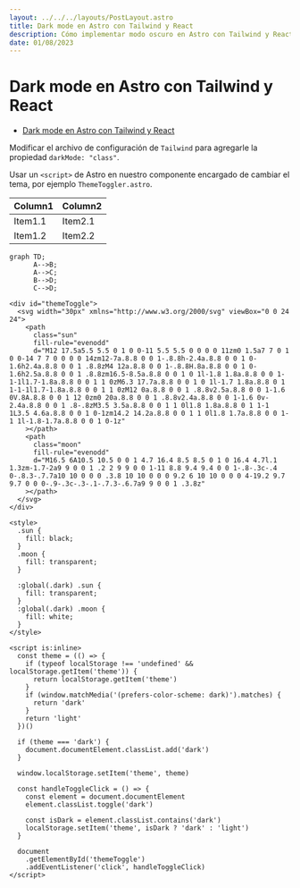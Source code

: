 ```yaml
---
layout: ../../../layouts/PostLayout.astro
title: Dark mode en Astro con Tailwind y React
description: Cómo implementar modo oscuro en Astro con Tailwind y React.
date: 01/08/2023
---
```


# Dark mode en Astro con Tailwind y React

<!--toc:start-->
- [Dark mode en Astro con Tailwind y React](#dark-mode-en-astro-con-tailwind-y-react)
<!--toc:end-->

Modificar el archivo de configuración de `Tailwind` para agregarle la propiedad
`darkMode: "class"`.

Usar un `<script>` de Astro en nuestro componente encargado
de cambiar el tema, por ejemplo `ThemeToggler.astro`.

| Column1   | Column2    |
|--------------- | --------------- |
| Item1.1   | Item2.1   |
| Item1.2   | Item2.2   |

```mermaid
graph TD;
      A-->B;
      A-->C;
      B-->D;
      C-->D;
```

```astro
<div id="themeToggle">
  <svg width="30px" xmlns="http://www.w3.org/2000/svg" viewBox="0 0 24 24">
    <path
      class="sun"
      fill-rule="evenodd"
      d="M12 17.5a5.5 5.5 0 1 0 0-11 5.5 5.5 0 0 0 0 11zm0 1.5a7 7 0 1 0 0-14 7 7 0 0 0 0 14zm12-7a.8.8 0 0 1-.8.8h-2.4a.8.8 0 0 1 0-1.6h2.4a.8.8 0 0 1 .8.8zM4 12a.8.8 0 0 1-.8.8H.8a.8.8 0 0 1 0-1.6h2.5a.8.8 0 0 1 .8.8zm16.5-8.5a.8.8 0 0 1 0 1l-1.8 1.8a.8.8 0 0 1-1-1l1.7-1.8a.8.8 0 0 1 1 0zM6.3 17.7a.8.8 0 0 1 0 1l-1.7 1.8a.8.8 0 1 1-1-1l1.7-1.8a.8.8 0 0 1 1 0zM12 0a.8.8 0 0 1 .8.8v2.5a.8.8 0 0 1-1.6 0V.8A.8.8 0 0 1 12 0zm0 20a.8.8 0 0 1 .8.8v2.4a.8.8 0 0 1-1.6 0v-2.4a.8.8 0 0 1 .8-.8zM3.5 3.5a.8.8 0 0 1 1 0l1.8 1.8a.8.8 0 1 1-1 1L3.5 4.6a.8.8 0 0 1 0-1zm14.2 14.2a.8.8 0 0 1 1 0l1.8 1.7a.8.8 0 0 1-1 1l-1.8-1.7a.8.8 0 0 1 0-1z"
    ></path>
    <path
      class="moon"
      fill-rule="evenodd"
      d="M16.5 6A10.5 10.5 0 0 1 4.7 16.4 8.5 8.5 0 1 0 16.4 4.7l.1 1.3zm-1.7-2a9 9 0 0 1 .2 2 9 9 0 0 1-11 8.8 9.4 9.4 0 0 1-.8-.3c-.4 0-.8.3-.7.7a10 10 0 0 0 .3.8 10 10 0 0 0 9.2 6 10 10 0 0 0 4-19.2 9.7 9.7 0 0 0-.9-.3c-.3-.1-.7.3-.6.7a9 9 0 0 1 .3.8z"
    ></path>
  </svg>
</div>

<style>
  .sun {
    fill: black;
  }
  .moon {
    fill: transparent;
  }

  :global(.dark) .sun {
    fill: transparent;
  }
  :global(.dark) .moon {
    fill: white;
  }
</style>

<script is:inline>
  const theme = (() => {
    if (typeof localStorage !== 'undefined' && localStorage.getItem('theme')) {
      return localStorage.getItem('theme')
    }
    if (window.matchMedia('(prefers-color-scheme: dark)').matches) {
      return 'dark'
    }
    return 'light'
  })()

  if (theme === 'dark') {
    document.documentElement.classList.add('dark')
  }

  window.localStorage.setItem('theme', theme)

  const handleToggleClick = () => {
    const element = document.documentElement
    element.classList.toggle('dark')

    const isDark = element.classList.contains('dark')
    localStorage.setItem('theme', isDark ? 'dark' : 'light')
  }

  document
    .getElementById('themeToggle')
    .addEventListener('click', handleToggleClick)
</script>
```
